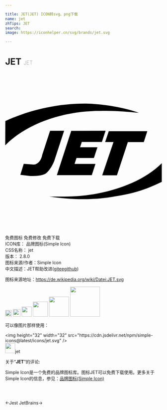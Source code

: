 ```yaml
---

title: JET(JET) ICON转svg、png下载
name: jet
zhTips: JET
search: 
image: https://iconhelper.cn/svg/brands/jet.svg

---
```


# JET  <small style="font-size: 60%;font-weight: 100">JET</small>

<div id="svg" class="svg-wrap">
<svg role="img" viewBox="0 0 24 24" xmlns="http://www.w3.org/2000/svg"><title>JET icon</title><path d="M15.778 19.044c3.048-.498 4.755-.73 8.219-2.395L24 13.81c-3.228 3.225-9.249 5.146-15.07 5.098-.75-.01-1.948.017-2.246-.024 3.1.49 6.18.556 9.094.159M3.836 15.764c.75.003 1.805-.014 2.403-.394.535-.467.93-1.106 1.247-1.828l1.545-4.697-2.157.013-1.199 3.664c-.225 1.161-.943 1.566-1.483 1.483l-1.354-.097-.515 1.676 1.513.18m13.29-.104l1.672-5.074h2.44l.543-1.665-5.907-.01-.556 1.662H16.6l-1.73 5.077 2.257.01m-3.859-.024l.564-1.718h-3.204l.297-.909h2.668l.543-1.641h-2.661l.262-.81h3.08l.57-1.713-5.267.027-2.205 6.757 5.353.007m1.245-9.809c1.883-.072 3.743.083 5.969.277-2.192-.809-5.7-1.407-8.344-1.407-4.344 0-8.644 1.054-12.117 2.675L0 11.07c3.321-3.387 9.114-5.298 14.513-5.243"/></svg>
</div>
<detail full-name='jet'></detail>

<div class="detail-page">
<p>
<span><span class="badge-success badge">免费图标</span> <span class="badge-success badge">免费修改</span>  <span class="badge-success badge">免费下载</span> </span>
<br/>
<span>
ICON库：
<span class="badge-secondary badge">品牌图标(Simple Icon)</span> 
</span>
<br/>
<span>
CSS名称：
<span class="badge-secondary badge">jet</span> 
</span>

<br/>
<span>
版本：
<span class="badge-secondary badge">2.8.0</span> 
</span>
<br/>
<span>图标来源/作者：<span class="badge-light badge">Simple Icon</span></span> 
<br/>
<span class="zh-detail">中文描述：<span class="badge-primary badge">JET</span><span class="help-link"><span>帮助改进</span>(<a href="https://gitee.com/liuwave/icon-helper/edit/master/json/brands/jet.json" target="_blank" rel="noopener noreferrer">gitee</a><a href="https://github.com/liuwave/icon-helper/edit/master/json/brands/jet.json" target="_blank" rel="noopener noreferrer">github</a></span>)</span><br/>
</p>
</div><div class="description description alert alert-light"><p>图标来源地址：<a href="https://de.wikipedia.org/wiki/Datei:JET.svg" target="_blank" rel="noopener noreferrer">https://de.wikipedia.org/wiki/Datei:JET.svg</a></p></div>
<div class="alert alert-dark">
<img height="21" width="21" src="https://cdn.jsdelivr.net/npm/simple-icons@latest/icons/jet.svg" />
<img height="24" width="24" src="https://cdn.jsdelivr.net/npm/simple-icons@latest/icons/jet.svg" />
<img height="32" width="32" src="https://cdn.jsdelivr.net/npm/simple-icons@latest/icons/jet.svg" />
<img height="48" width="48" src="https://cdn.jsdelivr.net/npm/simple-icons@latest/icons/jet.svg" />
<img height="64" width="64" src="https://cdn.jsdelivr.net/npm/simple-icons@latest/icons/jet.svg" />
<img height="96" width="96" src="https://cdn.jsdelivr.net/npm/simple-icons@latest/icons/jet.svg" />

</div>
<div>
  <p>可以像图片那样使用：    
  </p>
  <div class="alert alert-primary" style="font-size: 14px">
    &lt;img height="32" width="32" src="https://cdn.jsdelivr.net/npm/simple-icons@latest/icons/jet.svg" /&gt;
    <copy-btn content='<img height="32" width="32" src="https://cdn.jsdelivr.net/npm/simple-icons@latest/icons/jet.svg" />'></copy-btn>
  </div>
  <div class="alert alert-secondary">
    <img height="32" width="32" src="https://cdn.jsdelivr.net/npm/simple-icons@latest/icons/jet.svg" />jet
    <copy-btn content="jet" btn-title="复制图标名称"></copy-btn>
  </div>
</div>
<div class="icon-detail__container">
<p>关于“<b>JET</b>”的评论:</p>
</div>
<Vssue title="关于“JET”的评论" />
<div><p>Simple Icon是一个免费的品牌图标库。图标JET可以免费下载使用。更多关于  Simple Icon的信息，参见：<a target="_blank" href="https://iconhelper.cn/brands.html">品牌图标(Simple Icon)</a>
</p></div>


<div style="padding:2rem 0 " class="page-nav"><p class="inner"><span class="prev">←<router-link to="/icon/jest.html">Jest</router-link></span> <span class="next"><router-link to="/icon/jetbrains.html">JetBrains</router-link>→</span></p></div>
